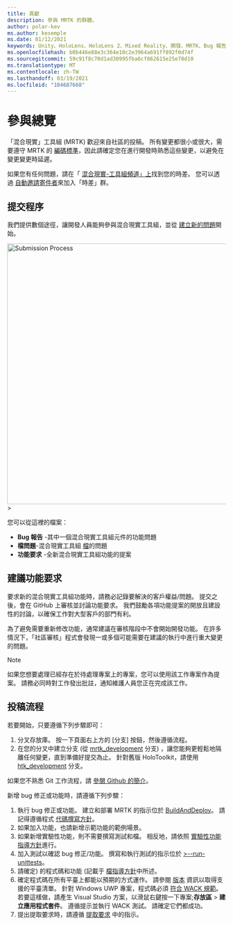```yaml
---
title: 貢獻
description: 參與 MRTK 的群體。
author: polar-kev
ms.author: kesemple
ms.date: 01/12/2021
keywords: Unity、HoloLens、HoloLens 2、Mixed Reality、開發、MRTK、Bug 報告、
ms.openlocfilehash: b0b446e88e3c364e10c2e3964a691ff892f0d74f
ms.sourcegitcommit: 59c91f8c70d1ad30995fba6cf862615e25e78d10
ms.translationtype: MT
ms.contentlocale: zh-TW
ms.lasthandoff: 03/19/2021
ms.locfileid: "104687668"
---
```

# <a name="contributing-overview"></a>參與總覽

「混合現實」工具組 (MRTK) 歡迎來自社區的投稿。 所有變更都很小或很大，需要遵守 MRTK 的 [編碼標準](CodingGuidelines.md)，因此請確定您在進行開發時熟悉這些變更，以避免在變更變更時延遲。

如果您有任何問題，請在「 [混合現實-工具組頻道」上](https://holodevelopers.slack.com/messages/C2H4HT858)找到您的時差。
您可以透過 [自動邀請寄件者](https://holodevelopersslack.azurewebsites.net/)來加入「時差」群。

## <a name="submission-process"></a>提交程序

我們提供數個途徑，讓開發人員能夠參與混合現實工具組，並從 [建立新的問題](https://github.com/Microsoft/MixedRealityToolkit-Unity/issues/new/choose)開始。

<img src="../features/Images/Contributing/SelectIssueType.png" width="600" alt="Submission Process">>

您可以從這裡的檔案：

- **Bug 報告** -其中一個混合現實工具組元件的功能問題
- **檔問題**-混合現實工具組 [檔](https://microsoft.github.io/MixedRealityToolkit-Unity)的問題
- **功能要求** -全新混合現實工具組功能的提案

## <a name="proposing-feature-requests"></a>建議功能要求

要求新的混合現實工具組功能時，請務必記錄要解決的客戶權益/問題。 提交之後，會在 GitHub 上審核並討論功能要求。 我們鼓勵各項功能提案的開放且建設性的討論，以確保工作對大型客戶的部門有利。

為了避免需要重新修改功能，通常建議在審核階段中不會開始開發功能。 在許多情況下，「社區審核」程式會發現一或多個可能需要在建議的執行中進行重大變更的問題。

> [!NOTE]
> 如果您想要處理已經存在於待處理專案上的專案，您可以使用該工作專案作為提案。 請務必同時對工作發出批註，通知維護人員您正在完成該工作。

## <a name="contribution-process"></a>投稿流程

若要開始，只要遵循下列步驟即可：

1. 分叉存放庫。 按一下頁面右上方的 [分支] 按鈕，然後遵循流程。
1. 在您的分叉中建立分支 (從 [mrtk_development](https://github.com/microsoft/mixedrealitytoolkit-unity/tree/mrtk_development) 分支) ，讓您能夠更輕鬆地隔離任何變更，直到準備好提交為止。 針對舊版 HoloToolkit，請使用 [htk_development](https://github.com/Microsoft/MixedRealityToolkit-Unity/tree/htk_development) 分支。

如果您不熟悉 Git 工作流程，請 [參閱 Github 的簡介](https://guides.github.com/activities/hello-world/)。

新增 bug 修正或功能時，請遵循下列步驟：

1. 執行 bug 修正或功能。 建立和部署 MRTK 的指示位於 [BuildAndDeploy](../updates-deployment/BuildAndDeploy.md)。 請記得遵循程式 [代碼撰寫方針](CodingGuidelines.md)。
1. 如果加入功能，也請新增示範功能的範例場景。
1. 如果新增實驗性功能，則不需要撰寫測試和檔。 相反地，請依照 [實驗性功能指導方針](ExperimentalFeatures.md)進行。
1. 加入測試以確認 bug 修正/功能。 撰寫和執行測試的指示位於 [>--run-unittests](UnitTests.md)。
1. 請確定) 的程式碼和功能 (記載于 [檔指導方針](DocumentationGuide.md)中所述。
1. 確定程式碼在所有平臺上都能以預期的方式運作。 請參閱 [版本](../packages-releases/ReleaseNotes.md) 資訊以取得支援的平臺清單。 針對 Windows UWP 專案，程式碼必須 [符合 WACK 規範](https://developer.microsoft.com/windows/develop/app-certification-kit)。 若要這樣做，請產生 Visual Studio 方案，以滑鼠右鍵按一下專案;**存放區**  > **建立應用程式套件**。 遵循提示並執行 WACK 測試。 請確定它們都成功。
1. 提出提取要求時，請遵循 [提取要求](PullRequests.md) 中的指示。
